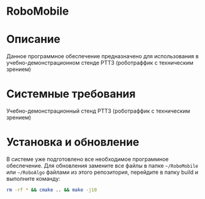 # RoboMobile

# Описание
Данное программное обеспечение предназначено для использования в учебно-демонстрационном стенде РТТЗ (роботраффик с техническим зрением)

# Системные требования
Учебно-демонстрационный стенд РТТЗ (роботраффик с техническим зрением)

# Установка и обновление
В системе уже подготовлено все необходимое программное обеспечение. Для обновления замените все файлы в папке `~/RoboMobile` или `~/RoboAlgo` файлами из этого репозитория, перейдите в папку build и выполните команду: 

```bash
rm -rf * && cmake .. && make -j10
```

